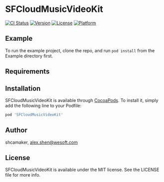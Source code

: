# SFCloudMusicVideoKit

[![CI Status](https://img.shields.io/travis/shcamaker/SFCloudMusicVideoKit.svg?style=flat)](https://travis-ci.org/shcamaker/SFCloudMusicVideoKit)
[![Version](https://img.shields.io/cocoapods/v/SFCloudMusicVideoKit.svg?style=flat)](https://cocoapods.org/pods/SFCloudMusicVideoKit)
[![License](https://img.shields.io/cocoapods/l/SFCloudMusicVideoKit.svg?style=flat)](https://cocoapods.org/pods/SFCloudMusicVideoKit)
[![Platform](https://img.shields.io/cocoapods/p/SFCloudMusicVideoKit.svg?style=flat)](https://cocoapods.org/pods/SFCloudMusicVideoKit)

## Example

To run the example project, clone the repo, and run `pod install` from the Example directory first.

## Requirements

## Installation

SFCloudMusicVideoKit is available through [CocoaPods](https://cocoapods.org). To install
it, simply add the following line to your Podfile:

```ruby
pod 'SFCloudMusicVideoKit'
```

## Author

shcamaker, alex.shen@wesoft.com

## License

SFCloudMusicVideoKit is available under the MIT license. See the LICENSE file for more info.
